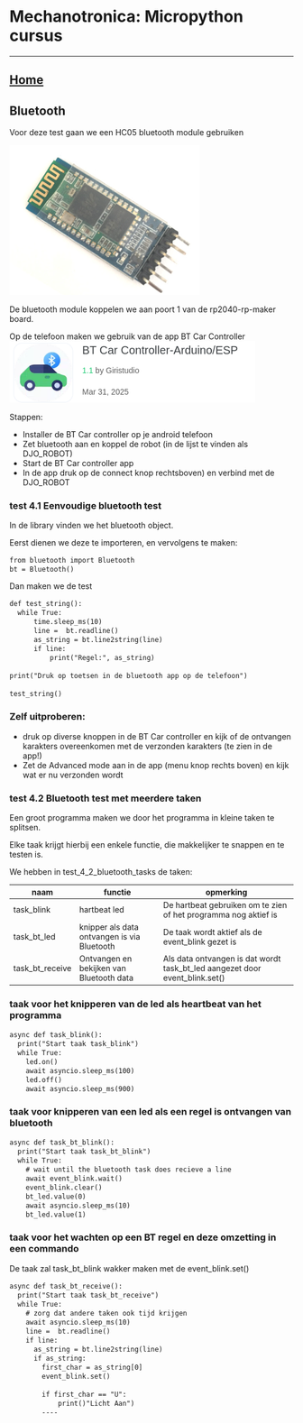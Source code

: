 # Mechanotronica: Micropython cursus
***

## [Home](../micropython-cursus.md)

## Bluetooth

Voor deze test gaan we een HC05 bluetooth module gebruiken

![bluetooth module](../images/hc05_module.png)

De bluetooth module koppelen we aan poort 1 van de rp2040-rp-maker board.

Op de telefoon maken we gebruik van de app BT Car Controller
![Android app BT Car Controller ](../images/app_bt_car_controller.png)

Stappen:
* Installer de BT Car controller op je android telefoon
* Zet bluetooth aan en koppel de robot (in de lijst te vinden als DJO_ROBOT)
* Start de BT Car controller app
* In de app druk op de connect knop rechtsboven) en verbind met de DJO_ROBOT



### test 4.1 Eenvoudige bluetooth test

In de library vinden we het bluetooth object.

Eerst dienen we deze te importeren, en vervolgens te maken:

    from bluetooth import Bluetooth
    bt = Bluetooth()


Dan maken we de test

    def test_string():
      while True:
          time.sleep_ms(10)    
          line =  bt.readline()
          as_string = bt.line2string(line)
          if line:
              print("Regel:", as_string)

    print("Druk op toetsen in de bluetooth app op de telefoon")

    test_string()


### Zelf uitproberen:
  * druk op diverse knoppen in de BT Car controller en kijk of de ontvangen karakters overeenkomen met de verzonden karakters (te zien in de app!)
  * Zet de Advanced mode aan in de app (menu knop rechts boven) en kijk wat er nu verzonden wordt

### test 4.2 Bluetooth test met meerdere taken

  Een groot programma maken we door het programma in kleine taken te splitsen.

  Elke taak krijgt hierbij een enkele functie, die makkelijker te snappen en te testen is.

  We hebben in test_4_2_bluetooth_tasks de taken:

  | naam| functie| opmerking |
  | --- | --- | --- |
  |task_blink| hartbeat led| De hartbeat gebruiken om te zien of het programma nog aktief is|
  |task_bt_led| knipper als data ontvangen is via Bluetooth | De taak wordt aktief als de event_blink gezet is
  |task_bt_receive|Ontvangen en bekijken van Bluetooth data| Als data ontvangen is dat wordt task_bt_led aangezet door event_blink.set()
  
### taak voor het knipperen van de led als heartbeat van het programma

    async def task_blink():
      print("Start taak task_blink")  
      while True:
        led.on()
        await asyncio.sleep_ms(100)
        led.off()
        await asyncio.sleep_ms(900)

### taak voor knipperen van een led als een regel is ontvangen van bluetooth

    async def task_bt_blink():
      print("Start taak task_bt_blink")  
      while True:
        # wait until the bluetooth task does recieve a line
        await event_blink.wait()
        event_blink.clear()
        bt_led.value(0)
        await asyncio.sleep_ms(10)
        bt_led.value(1)

### taak voor het wachten op een BT regel en deze omzetting in een commando

De taak zal task_bt_blink wakker maken met de event_blink.set()

    async def task_bt_receive():
      print("Start taak task_bt_receive")
      while True:
        # zorg dat andere taken ook tijd krijgen
        await asyncio.sleep_ms(10)
        line =  bt.readline()
        if line:
          as_string = bt.line2string(line)
          if as_string:
            first_char = as_string[0]
            event_blink.set()
            
            if first_char == "U":
                print()"Licht Aan")
            ----    

